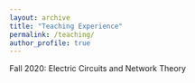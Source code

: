```yaml
---
layout: archive
title: "Teaching Experience"
permalink: /teaching/
author_profile: true
---
```

Fall 2020: Electric Circuits and Network Theory
